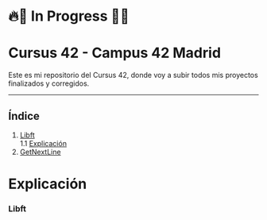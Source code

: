 # 🔥🧱 In Progress 🧱🔥
# Cursus 42 - Campus 42 Madrid

Este es mi repositorio del Cursus 42, donde voy a subir todos mis proyectos finalizados y corregidos.

---
## Índice

1. [Libft](https://github.com/Fren2804/42Cursus/tree/main/libft)  
   1.1 [Explicación](#explicacion-libft)
3. [GetNextLine](https://github.com/Fren2804/42Cursus/tree/main/get_next_line)

# Explicación

### Libft
